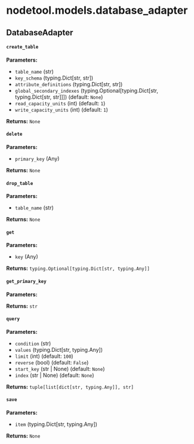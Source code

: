 # nodetool.models.database_adapter

## DatabaseAdapter

#### `create_table`

**Parameters:**

- `table_name` (str)
- `key_schema` (typing.Dict[str, str])
- `attribute_definitions` (typing.Dict[str, str])
- `global_secondary_indexes` (typing.Optional[typing.Dict[str, typing.Dict[str, str]]]) (default: `None`)
- `read_capacity_units` (int) (default: `1`)
- `write_capacity_units` (int) (default: `1`)

**Returns:** `None`

#### `delete`

**Parameters:**

- `primary_key` (Any)

**Returns:** `None`

#### `drop_table`

**Parameters:**

- `table_name` (str)

**Returns:** `None`

#### `get`

**Parameters:**

- `key` (Any)

**Returns:** `typing.Optional[typing.Dict[str, typing.Any]]`

#### `get_primary_key`

**Parameters:**


**Returns:** `str`

#### `query`

**Parameters:**

- `condition` (str)
- `values` (typing.Dict[str, typing.Any])
- `limit` (int) (default: `100`)
- `reverse` (bool) (default: `False`)
- `start_key` (str | None) (default: `None`)
- `index` (str | None) (default: `None`)

**Returns:** `tuple[list[dict[str, typing.Any]], str]`

#### `save`

**Parameters:**

- `item` (typing.Dict[str, typing.Any])

**Returns:** `None`

